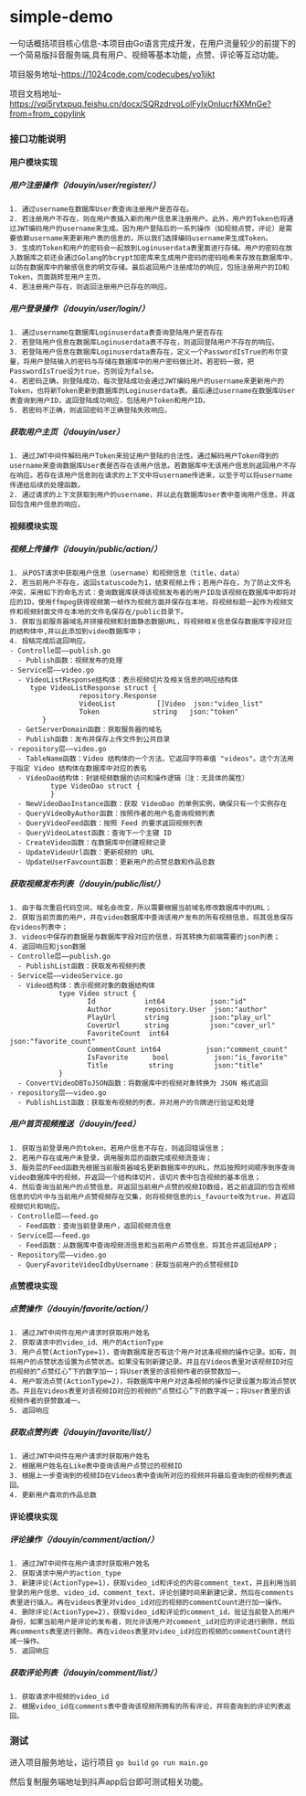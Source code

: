 # simple-demo

一句话概括项目核心信息-本项目由Go语言完成开发，在用户流量较少的前提下的一个简易版抖音服务端,具有用户、视频等基本功能，点赞、评论等互动功能。

项目服务地址-https://1024code.com/codecubes/vo1jikt

项目文档地址-https://vqi5rytxpuq.feishu.cn/docx/SQRzdrvoLolFyIxOnIucrNXMnGe?from=from_copylink

### 接口功能说明

#### 用户模块实现
##### 用户注册操作（/douyin/user/register/）
    1. 通过username在数据库User表查询注册用户是否存在。
    2. 若注册用户不存在，则在用户表插入新的用户信息来注册用户。此外，用户的Token也将通过JWT编码用户的username来生成。因为用户登陆后的一系列操作（如视频点赞，评论）是需要依赖username来更新用户表的信息的，所以我们选择编码username来生成Token。
    3. 生成的Token和用户的密码会一起放到Loginuserdata表里面进行存储。用户的密码在放入数据库之前还会通过Golang的bcrypt加密库来生成用户密码的密码哈希来存放在数据库中，以防在数据库中的敏感信息的明文存储。最后返回用户注册成功的响应，包括注册用户的ID和Token，页面跳转至用户主页。
    4. 若注册用户存在，则返回注册用户已存在的响应。
    
##### 用户登录操作（/douyin/user/login/）
    1. 通过username在数据库Loginuserdata表查询登陆用户是否存在
    2. 若登陆用户信息在数据库Loginuserdata表不存在，则返回登陆用户不存在的响应。
    3. 若登陆用户信息在数据库Loginuserdata表存在，定义一个PasswordIsTrue的布尔变量，将用户登陆输入的密码与存储在数据库中的用户密码做比对。若密码一致，把PasswordIsTrue设为true，否则设为false。
    4. 若密码正确，则登陆成功，每次登陆成功会通过JWT编码用户的username来更新用户的Token，也将新Token更新到数据库的Loginuserdata表。最后通过username在数据库User表查询到用户ID，返回登陆成功响应，包括用户Token和用户ID。
    5. 若密码不正确，则返回密码不正确登陆失败响应。
    
##### 获取用户主页（/douyin/user）
    1. 通过JWT中间件解码用户Token来验证用户登陆的合法性。通过解码用户Token得到的username来查询数据库User表是否存在该用户信息。若数据库中无该用户信息则返回用户不存在响应。若存在该用户信息则在请求的上下文中将username传进来，以至于可以将username传递给后续的处理函数。
    2. 通过请求的上下文获取到用户的username，并以此在数据库User表中查询用户信息，并返回包含用户信息的响应。

#### 视频模块实现
##### 视频上传操作（/douyin/public/action/）
    1. 从POST请求中获取用户信息（username）和视频信息（title，data）
    2. 若当前用户不存在，返回statuscode为1，结束视频上传；若用户存在，为了防止文件名冲突，采用如下的命名方式：查询数据库获得该视频发布者的用户ID及该视频在数据库中即将对应的ID，使用ffmpeg获得视频第一帧作为视频方面并保存在本地，将视频标题一起作为视频文件和视频封面文件在本地的文件名保存在/public目录下。
    3. 获取当前服务器域名并拼接视频和封面静态数据URL，将视频相关信息保存数据库字段对应的结构体中,并以此添加到video数据库中；
    4. 投稿完成后返回响应。
    - Controlle层——publish.go
      - Publish函数：视频发布的处理
    - Service层——video.go
      - VideoListResponse结构体：表示视频切片及相关信息的响应结构体
         type VideoListResponse struct {
                     repository.Response
                     VideoList          []Video  json:"video_list"
                     Token             string   json:"token"
            }
      - GetServerDomain函数：获取服务器的域名
      - Publish函数：发布并保存上传文件到公共目录
    - repository层——video.go
      - TableName函数：Video 结构体的一个方法，它返回字符串值 "videos"。这个方法用于指定 Video 结构体在数据库中对应的表名
      - VideoDao结构体：封装视频数据的访问和操作逻辑（注：无具体的属性）
              type VideoDao struct {
              }
      - NewVideoDaoInstance函数：获取 VideoDao 的单例实例，确保只有一个实例存在
      - QueryVideoByAuthor函数：按照作者的用户名查询视频列表
      - QueryVideoFeed函数：按照 Feed 的要求返回视频列表
      - QueryVideoLatest函数：查询下一个主键 ID
      - CreateVideo函数：在数据库中创建视频记录
      - UpdateVideoUrl函数：更新视频的 URL
      - UpdateUserFavcount函数：更新用户的点赞总数和作品总数
##### 获取视频发布列表（/douyin/public/list/）
    1. 由于每次重启代码空间，域名会改变，所以需要根据当前域名修改数据库中的URL；
    2. 获取当前页面的用户，并在video数据库中查询该用户发布的所有视频信息，将其信息保存在videos列表中；
    3. videos中保存的数据是与数据库字段对应的信息，将其转换为前端需要的json列表；
    4. 返回响应和json数据
    - Controlle层——publish.go
      - PublishList函数：获取发布视频列表
    - Service层——videoService.go
      - Video结构体：表示视频对象的数据结构体
                type Video struct {
                       Id            int64           json:"id"
                       Author        repository.User  json:"author"
                       PlayUrl       string          json:"play_url"
                       CoverUrl      string          json:"cover_url"
                       FavoriteCount  int64           json:"favorite_count"
                       CommentCount int64           json:"comment_count"
                       IsFavorite      bool           json:"is_favorite"
                       Title          string          json:"title"
                }
      - ConvertVideoDBToJSON函数：将数据库中的视频对象转换为 JSON 格式返回 
    - repository层——video.go
      - PublishList函数：获取发布视频的列表，并对用户的令牌进行验证和处理
##### 用户首页视频推送（/douyin/feed）
    1. 获取当前登录用户的token，若用户信息不存在，则返回错误信息；
    2. 若用户存在或用户未登录，调用服务层的函数完成视频流查询；
    3. 服务层的Feed函数先根据当前服务器域名更新数据库中的URL，然后按照时间顺序倒序查询video数据库中的视频，并返回一个结构体切片，该切片表中包含视频的基本信息；
    4. 然后查询当前用户的点赞信息，并返回当前用户点赞的视频ID数组，若之前返回的包含视频信息的切片中与当前用户点赞视频存在交集，则将视频信息的is_favourte改为true，并返回视频切片和响应。
    - Controlle层——feed.go
      - Feed函数：查询当前登录用户，返回视频流信息
    - Service层——feed.go
      - Feed函数：从数据库中查询视频流信息和当前用户点赞信息，将其合并返回给APP；
    - Repository层——video.go
      - QueryFavoriteVideoIdbyUsername：获取当前用户的点赞视频ID

#### 点赞模块实现
##### 点赞操作（/douyin/favorite/action/）
    1. 通过JWT中间件在用户请求时获取用户姓名
    2. 获取请求中的video_id、用户的ActionType
    3. 用户点赞(ActionType=1)，查询数据库是否有这个用户对这条视频的操作记录。如有，则将用户的点赞状态设置为点赞状态。如果没有则新建记录。并且在Videos表里对该视频ID对应的视频的“点赞红心”下的数字加一；将User表里的该视频作者的获赞数加一。
    4. 用户取消点赞(ActionType=2)，将数据库中用户对这条视频的操作记录设置为取消点赞状态。并且在Videos表里对该视频ID对应的视频的“点赞红心”下的数字减一；将User表里的该视频作者的获赞数减一。
    5. 返回响应
##### 获取点赞列表（/douyin/favorite/list/）
    1. 通过JWT中间件在用户请求时获取用户姓名
    2. 根据用户姓名在Like表中查询该用户点赞过的视频ID
    3. 根据上一步查询到的视频ID在Videos表中查询所对应的视频并将最后查询到的视频列表返回。
    4. 更新用户喜欢的作品总数

#### 评论模块实现
##### 评论操作（/douyin/comment/action/）
    1. 通过JWT中间件在用户请求时获取用户姓名
    2. 获取请求中用户的action_type
    3. 新建评论(ActionType=1)，获取video_id和评论的内容comment_text，并且利用当前登录的用户信息、video_id、comment_text、评论创建时间来新建记录，然后在comments表里进行插入。再在videos表里对video_id对应的视频的commentCount进行加一操作。
    4. 删除评论(ActionType=2)，获取video_id和评论的comment_id，验证当前登入的用户身份，如果当前用户是评论的发布者，则允许该用户对comment_id对应的评论进行删除，然后再comments表里进行删除。再在videos表里对video_id对应的视频的commentCount进行减一操作。
    5. 返回响应
##### 获取评论列表（/douyin/comment/list/）
    1. 获取请求中视频的video_id
    2. 根据video_id在comments表中查询该视频所拥有的所有评论，并将查询到的评论列表返回。

### 测试

进入项目服务地址，运行项目
`go build`
`go run main.go`

然后复制服务端地址到抖声app后台即可测试相关功能。
